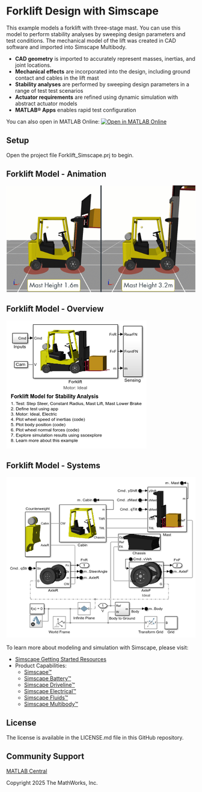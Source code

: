 # **Forklift Design with Simscape**

This example models a forklift with three-stage mast. You can use this model 
to perform stability analyses by sweeping design parameters and test conditions. 
The mechanical model of the lift was created in CAD software and imported 
into Simscape Multibody. 

* **CAD geometry** is imported to accurately represent masses, 
inertias, and joint locations.
* **Mechanical effects** are incorporated into the design, including ground 
contact and cables in the lift mast
* **Stability analyses** are performed by sweeping design parameters in a 
range of test test scenarios
* **Actuator requirements** are refined using dynamic simulation with 
abstract actuator models
* **MATLAB&reg; Apps** enables rapid test configuration

You can also open in MATLAB Online: [![Open in MATLAB Online](https://www.mathworks.com/images/responsive/global/open-in-matlab-online.svg)](https://matlab.mathworks.com/open/github/v1?repo=simscape/Forklift-Simscape&project=Forklift_Simscape.prj)

## Setup 
Open the project file Forklift_Simscape.prj to begin.

## **Forklift Model - Animation**
![](Models/Overview/html/Forklift_StepSteerFL_Compare_4_minEvent_2p5sec.gif)

## **Forklift Model - Overview**
![](Models/Overview/html/sm_forklift_01.png)

## **Forklift Model - Systems**
![](Models/Overview/html/sm_forklift_02.png)

To learn more about modeling and simulation with Simscape, please visit:
* [Simscape Getting Started Resources](https://www.mathworks.com/solutions/physical-modeling/resources.html)
* Product Capabilities:
   * [Simscape&trade;](https://www.mathworks.com/products/simscape.html)
   * [Simscape Battery&trade;](https://www.mathworks.com/products/simscape-battery.html)
   * [Simscape Driveline&trade;](https://www.mathworks.com/products/simscape-driveline.html)
   * [Simscape Electrical&trade;](https://www.mathworks.com/products/simscape-electrical.html)
   * [Simscape Fluids&trade;](https://www.mathworks.com/products/simscape-fluids.html)
   * [Simscape Multibody&trade;](https://www.mathworks.com/products/simscape-multibody.html)

## License
The license is available in the LICENSE.md file in this GitHub repository.

## Community Support
[MATLAB Central](https://www.mathworks.com/matlabcentral)

Copyright 2025 The MathWorks, Inc.
